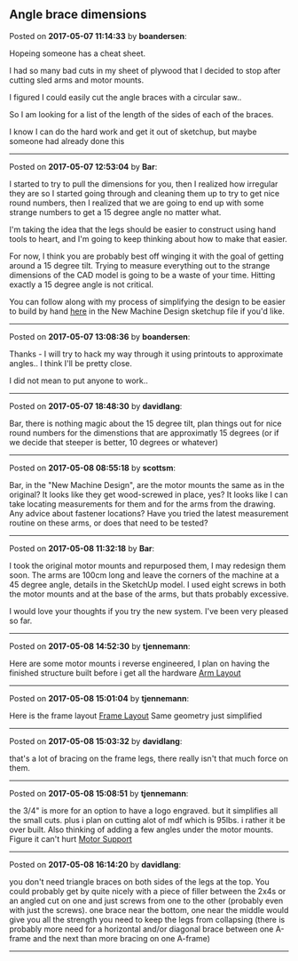 ## Angle brace dimensions
Posted on **2017-05-07 11:14:33** by **boandersen**:

Hopeing someone has a cheat sheet.



I had so many bad cuts in my sheet of plywood that I decided to stop after cutting sled arms and motor mounts.

I figured I could easily cut the angle braces with a circular saw.. 



So I am looking for a list of the length of the sides of each of the braces. 



I know I can do the hard work and get it out of sketchup, but maybe someone had already done this

---

Posted on **2017-05-07 12:53:04** by **Bar**:

I started to try to pull the dimensions for you, then I realized how irregular they are so I started going through and cleaning them up to try to get nice round numbers, then I realized that we are going to end up with some strange numbers to get a 15 degree angle no matter what.



I'm taking the idea that the legs should be easier to construct using hand tools to heart, and I'm going to keep thinking about how to make that easier. 



For now, I think you are probably best off winging it with the goal of getting around a 15 degree tilt. Trying to measure everything out to the strange dimensions of the CAD model is going to be a waste of your time. Hitting exactly a 15 degree angle is not critical.



You can follow along with my process of simplifying the design to be easier to build by hand [here](https://github.com/MaslowCNC/Mechanics/tree/Add-new-design-option) in the New Machine Design sketchup file if you'd like.

---

Posted on **2017-05-07 13:08:36** by **boandersen**:

Thanks - I will try to hack my way through it using printouts to approximate angles.. I think I'll be pretty close.



I did not mean to put anyone to work..

---

Posted on **2017-05-07 18:48:30** by **davidlang**:

Bar, there is nothing magic about the 15 degree tilt, plan things out for nice round numbers for the dimenstions that are approximatly 15 degrees (or if we decide that steeper is better, 10 degrees or whatever)

---

Posted on **2017-05-08 08:55:18** by **scottsm**:

Bar, in the "New Machine Design", are the motor mounts the same as in the original? It looks like they get wood-screwed in place, yes? It looks like I can take locating measurements for them and for the arms from the drawing. Any advice about fastener locations? Have you tried the latest measurement routine on these arms, or does that need to be tested?

---

Posted on **2017-05-08 11:32:18** by **Bar**:

I took the original motor mounts and repurposed them, I may redesign them soon. The arms are 100cm long and leave the corners of the machine at a 45 degree angle, details in the SketchUp model. I used eight screws in both the motor mounts and at the base of the arms, but thats probably excessive.



I would love your thoughts if you try the new system. I've been very pleased so far.

---

Posted on **2017-05-08 14:52:30** by **tjennemann**:

Here are some motor mounts i reverse engineered, I plan on having the finished structure built before i get all the hardware  [Arm Layout](../../images/ya/zb/yazb_armlayout.jpg.jpg)

---

Posted on **2017-05-08 15:01:04** by **tjennemann**:

Here is the frame layout [Frame Layout](../../images/bj/fO/bjfO_framelayout.jpg.jpg)  Same geometry just simplified

---

Posted on **2017-05-08 15:03:32** by **davidlang**:

that's a lot of bracing on the frame legs, there really isn't that much force on them.

---

Posted on **2017-05-08 15:08:51** by **tjennemann**:

the 3/4" is more for an option to have a logo engraved. but it simplifies all the small cuts. plus i plan on cutting alot of mdf which is 95lbs. i rather it be over built. Also thinking of adding a few angles under the motor mounts. Figure it can't hurt [Motor Support](../../images/9i/WX/9iWX_motorsupport.jpg.jpg)

---

Posted on **2017-05-08 16:14:20** by **davidlang**:

you don't need triangle braces on both sides of the legs at the top. You could probably get by quite nicely with a piece of filler between the 2x4s or an angled cut on one and just screws from one to the other (probably even with just the screws). one brace near the bottom, one near the middle would give you all the strength you need to keep the legs from collapsing (there is probably more need for a horizontal and/or diagonal brace between one A-frame and the next than more bracing on one A-frame)

---

